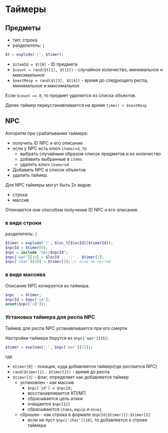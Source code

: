 # Таймеры

## Предметы

* тип: строка
* разделитель: `|`

```php
$t = explode('|', $timer);
```
* `$itemId = $t[0]` - ID предмета
* `$count = rand($t[1], $t[2])` - случайное количество, минимальное и максимальное
* `$nextResp = rand($t[3], $t[4])` - время до следующего респа, минимальное и максимальное

Если `$count == 0`, то предмет удаляется из списка объектов.

Далее таймер переустанавливается на время `time() + $nextResp`

## NPC

Алгоритм при срабатывании таймера:
* получить ID NPC и его описание
* если у NPC есть ключ `itemsrnd`, то
    * выбрать случайным образом список предметов и их количество
    * добавить выбранные в `items`
    * удалить ключ `itemsrnd`
* Добавить NPC в список объектов
* удалить таймер.

Для NPC таймеры могут быть 2х видов:
* строка
* массив

Отличаются они способом получения ID NPC и его описания.

### в виде строки

разделитель: `|`

```php
$timer = explode('|', $loc_t[$locId][$timerId]);
$npcId = $timer[0];
$npc = include "npc/$npcId";
$npc['war'][15] = $locId  . ':' . $timer[1];
$npc['char'][10] = $timer[2]; // если не пустой
```

### в виде массива

Описание NPC копируется из таймера.

```php
$npc   = $timer;
$npcId = $npc['id'];
unset($npc['id']);
```

### Установка таймера для респа NPC

Таймер для респа NPC устанавливается при его смерти.

Настройки таймера берутся из `$npc['war'][15]`:
```php
$timer = explode(':', $npc['war'][15]);
```
где
* `$timer[0]` - локация, куда добавляется таймер(где респается NPC)
* `rand($timer[1], $timer[2])` - время до респа
* `$timer[3]` - флаг, определяет как добавляется таймер
    * установлен - как массив
        * `$npc['id'] = $npcId;`
        * восстанавливается ХП/МП
        * сбрасывается цель атаки
        * очищается `$npc[12]`
        * сбрасываются `items`, `equip` и `osvej`
    * сброшен - как строка в формате `$npcId|$timer[1]:$timer[2]`
        * если не пуст `$npc['char'][10]`, то добавляется к строке таймера
